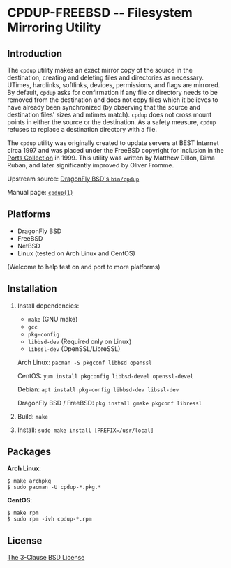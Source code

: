 CPDUP-FREEBSD -- Filesystem Mirroring Utility
=============================================

Introduction
------------
The `cpdup` utility makes an exact mirror copy of the source in the
destination, creating and deleting files and directories as necessary.
UTimes, hardlinks, softlinks, devices, permissions, and flags are
mirrored.  By default, `cpdup` asks for confirmation if any file or directory
needs to be removed from the destination and does not copy files which it
believes to have already been synchronized (by observing that the source
and destination files' sizes and mtimes match).  `cpdup` does not cross
mount points in either the source or the destination.  As a safety
measure, `cpdup` refuses to replace a destination directory with a file.

The `cpdup` utility was originally created to update servers at
BEST Internet circa 1997 and was placed under the FreeBSD copyright for
inclusion in the [Ports Collection](https://www.freebsd.org/ports/) in 1999.
This utility was written by Matthew Dillon, Dima Ruban, and later
significantly improved by Oliver Fromme.

Upstream source:
[DragonFly BSD's `bin/cpdup`](https://gitweb.dragonflybsd.org/dragonfly.git/tree/HEAD:/bin/cpdup)

Manual page: [`cpdup(1)`](https://www.dragonflybsd.org/cgi/web-man?command=cpdup&section=1)

Platforms
---------
* DragonFly BSD
* FreeBSD
* NetBSD
* Linux (tested on Arch Linux and CentOS)

(Welcome to help test on and port to more platforms)

Installation
------------
1.  Install dependencies:

    * `make` (GNU make)
    * `gcc`
    * `pkg-config`
    * `libbsd-dev` (Required only on Linux)
    * `libssl-dev` (OpenSSL/LibreSSL)

    Arch Linux: `pacman -S pkgconf libbsd openssl`

    CentOS: `yum install pkgconfig libbsd-devel openssl-devel`

    Debian: `apt install pkg-config libbsd-dev libssl-dev`

    DragonFly BSD / FreeBSD: `pkg install gmake pkgconf libressl`

2.  Build: `make`

3.  Install: `sudo make install [PREFIX=/usr/local]`

Packages
--------
**Arch Linux**:

    $ make archpkg
    $ sudo pacman -U cpdup-*.pkg.*

**CentOS**:

    $ make rpm
    $ sudo rpm -ivh cpdup-*.rpm

License
-------
[The 3-Clause BSD License](LICENSE)
